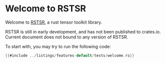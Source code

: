 # Welcome to RSTSR

Welcome to [RSTSR](https://github.com/ajz34/rstsr), a rust tensor toolkit library.

RSTSR is still in early development, and has not been published to crates.io.
Current document does not bound to any version of RSTSR.

To start with, you may try to run the following code:

```rust
{{#include ../listings/features-default/tests/welcome.rs}}
```
